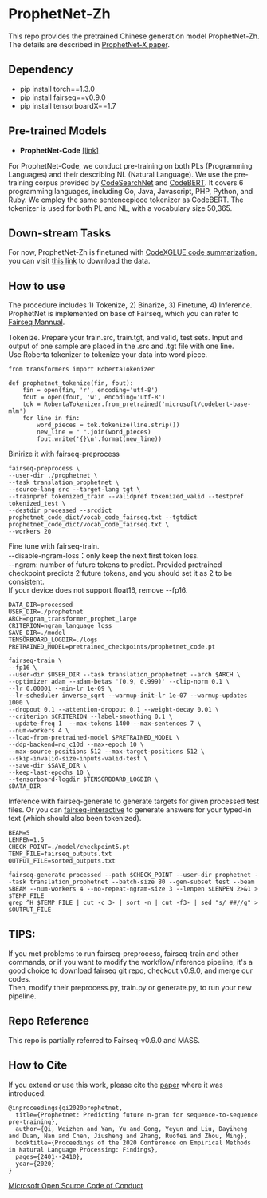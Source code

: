 # ProphetNet-Zh

This repo provides the pretrained Chinese generation model ProphetNet-Zh.  
The details are described in [ProphetNet-X paper](https://arxiv.org/abs/2104.08006).

## Dependency
- pip install torch==1.3.0  
- pip install fairseq==v0.9.0  
- pip install tensorboardX==1.7    

## Pre-trained Models

- **ProphetNet-Code** [[link]](https://msraprophetnet.blob.core.windows.net/prophetnet/release_checkpoints/prophetnet_code.pt)

For ProphetNet-Code, we conduct pre-training on both PLs (Programming Languages) and their describing NL (Natural Language). We use the pre-training corpus provided by [CodeSearchNet](https://github.com/github/CodeSearchNet) and [CodeBERT](https://arxiv.org/pdf/2002.08155.pdf). It covers 6 programming languages, including Go, Java, Javascript, PHP, Python, and Ruby. We employ the same sentencepiece tokenizer as CodeBERT. The tokenizer is used for both PL and NL, with a vocabulary size 50,365.

## Down-stream Tasks
For now, ProphetNet-Zh is finetuned with [CodeXGLUE code summarization](https://arxiv.org/pdf/2102.04664.pdf), you can visit [this link](https://github.com/microsoft/CodeXGLUE/tree/main/Code-Text/code-to-text) to download the data.
## How to use

The procedure includes 1) Tokenize, 2) Binarize, 3) Finetune, 4) Inference.  
ProphetNet is implemented on base of Fairseq, which you can refer to [Fairseq Mannual](https://fairseq.readthedocs.io/en/latest/command_line_tools.html).  

Tokenize. Prepare your train.src, train.tgt, and valid, test sets. Input and output of one sample are placed in the .src and .tgt file with one line.    
Use Roberta tokenizer to tokenize your data into word piece.   

```
from transformers import RobertaTokenizer

def prophetnet_tokenize(fin, fout):
    fin = open(fin, 'r', encoding='utf-8')
    fout = open(fout, 'w', encoding='utf-8')
    tok = RobertaTokenizer.from_pretrained('microsoft/codebert-base-mlm')
    for line in fin:
        word_pieces = tok.tokenize(line.strip())
        new_line = " ".join(word_pieces)
        fout.write('{}\n'.format(new_line))

```
Binirize it with fairseq-preprocess
```
fairseq-preprocess \
--user-dir ./prophetnet \
--task translation_prophetnet \
--source-lang src --target-lang tgt \
--trainpref tokenized_train --validpref tokenized_valid --testpref tokenized_test \
--destdir processed --srcdict prophetnet_code_dict/vocab_code_fairseq.txt --tgtdict prophetnet_code_dict/vocab_code_fairseq.txt \
--workers 20
```
Fine tune with fairseq-train.  
--disable-ngram-loss：only keep the next first token loss.  
--ngram: number of future tokens to predict. Provided pretrained checkpoint predicts 2 future tokens, and you should set it as 2 to be consistent.    
If your device does not support float16, remove --fp16.
```
DATA_DIR=processed
USER_DIR=./prophetnet
ARCH=ngram_transformer_prophet_large
CRITERION=ngram_language_loss
SAVE_DIR=./model
TENSORBOARD_LOGDIR=./logs
PRETRAINED_MODEL=pretrained_checkpoints/prophetnet_code.pt

fairseq-train \
--fp16 \
--user-dir $USER_DIR --task translation_prophetnet --arch $ARCH \
--optimizer adam --adam-betas '(0.9, 0.999)' --clip-norm 0.1 \
--lr 0.00001 --min-lr 1e-09 \
--lr-scheduler inverse_sqrt --warmup-init-lr 1e-07 --warmup-updates 1000 \
--dropout 0.1 --attention-dropout 0.1 --weight-decay 0.01 \
--criterion $CRITERION --label-smoothing 0.1 \
--update-freq 1  --max-tokens 1400 --max-sentences 7 \
--num-workers 4 \
--load-from-pretrained-model $PRETRAINED_MODEL \
--ddp-backend=no_c10d --max-epoch 10 \
--max-source-positions 512 --max-target-positions 512 \
--skip-invalid-size-inputs-valid-test \
--save-dir $SAVE_DIR \
--keep-last-epochs 10 \
--tensorboard-logdir $TENSORBOARD_LOGDIR \
$DATA_DIR
```
Inference with fairseq-generate to generate targets for given processed test files. Or you can [fairseq-interactive](https://fairseq.readthedocs.io/en/latest/command_line_tools.html#fairseq-interactive) to generate answers for your typed-in text (which should also been tokenized).
```
BEAM=5
LENPEN=1.5
CHECK_POINT=./model/checkpoint5.pt
TEMP_FILE=fairseq_outputs.txt
OUTPUT_FILE=sorted_outputs.txt

fairseq-generate processed --path $CHECK_POINT --user-dir prophetnet --task translation_prophetnet --batch-size 80 --gen-subset test --beam $BEAM --num-workers 4 --no-repeat-ngram-size 3 --lenpen $LENPEN 2>&1 > $TEMP_FILE
grep ^H $TEMP_FILE | cut -c 3- | sort -n | cut -f3- | sed "s/ ##//g" > $OUTPUT_FILE

```
## TIPS:
If you met problems to run fairseq-preprocess, fairseq-train and other commands, or if you want to modify the workflow/inference pipeline, 
it's a good choice to download fairseq git repo, checkout v0.9.0, and merge our codes.   
Then, modify their preprocess.py, train.py or generate.py, to run your new pipeline. 

## Repo Reference
This repo is partially referred to Fairseq-v0.9.0 and MASS.



## How to Cite
If you extend or use this work, please cite the [paper](https://arxiv.org/pdf/2001.04063) where it was introduced:
```
@inproceedings{qi2020prophetnet,
  title={Prophetnet: Predicting future n-gram for sequence-to-sequence pre-training},
  author={Qi, Weizhen and Yan, Yu and Gong, Yeyun and Liu, Dayiheng and Duan, Nan and Chen, Jiusheng and Zhang, Ruofei and Zhou, Ming},
  booktitle={Proceedings of the 2020 Conference on Empirical Methods in Natural Language Processing: Findings},
  pages={2401--2410},
  year={2020}
}
```
[Microsoft Open Source Code of Conduct](https://opensource.microsoft.com/codeofconduct)
